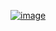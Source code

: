 ﻿[![image](https://github.com/wow2658/CodingTest/assets/34699039/7f2d894c-2061-42cf-85ac-a448866e7361)](https://www.acmicpc.net/problem/15664)
